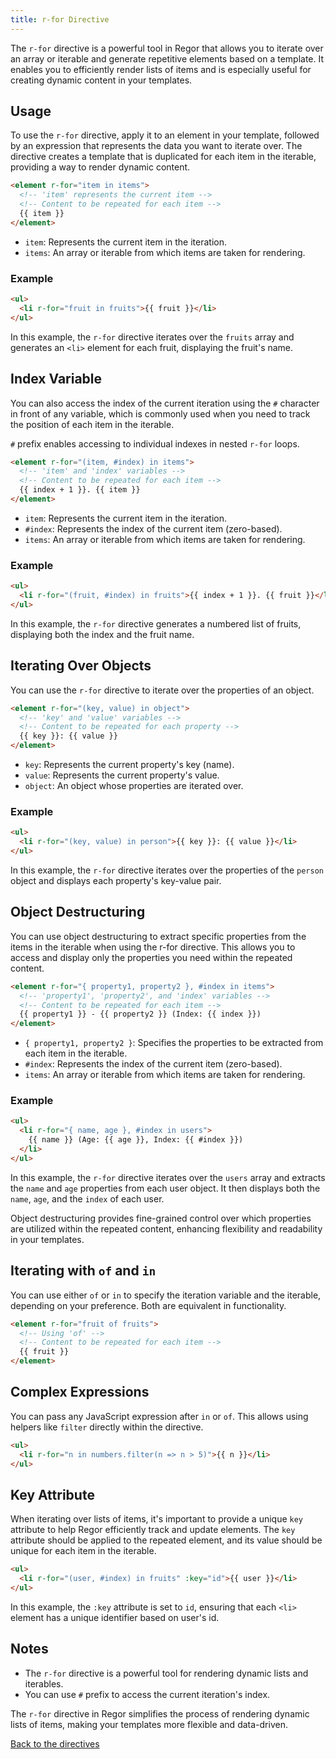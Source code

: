 ```yaml
---
title: r-for Directive
---
```



The `r-for` directive is a powerful tool in Regor that allows you to iterate over an array or iterable and generate repetitive elements based on a template. It enables you to efficiently render lists of items and is especially useful for creating dynamic content in your templates.

## Usage

To use the `r-for` directive, apply it to an element in your template, followed by an expression that represents the data you want to iterate over. The directive creates a template that is duplicated for each item in the iterable, providing a way to render dynamic content.

```html
<element r-for="item in items">
  <!-- 'item' represents the current item -->
  <!-- Content to be repeated for each item -->
  {{ item }}
</element>
```

- `item`: Represents the current item in the iteration.
- `items`: An array or iterable from which items are taken for rendering.

### Example

```html
<ul>
  <li r-for="fruit in fruits">{{ fruit }}</li>
</ul>
```

In this example, the `r-for` directive iterates over the `fruits` array and generates an `<li>` element for each fruit, displaying the fruit's name.

## Index Variable

You can also access the index of the current iteration using the `#` character in front of any variable, which is commonly used when you need to track the position of each item in the iterable.

`#` prefix enables accessing to individual indexes in nested `r-for` loops.

```html
<element r-for="(item, #index) in items">
  <!-- 'item' and 'index' variables -->
  <!-- Content to be repeated for each item -->
  {{ index + 1 }}. {{ item }}
</element>
```

- `item`: Represents the current item in the iteration.
- `#index`: Represents the index of the current item (zero-based).
- `items`: An array or iterable from which items are taken for rendering.

### Example

```html
<ul>
  <li r-for="(fruit, #index) in fruits">{{ index + 1 }}. {{ fruit }}</li>
</ul>
```

In this example, the `r-for` directive generates a numbered list of fruits, displaying both the index and the fruit name.

## Iterating Over Objects

You can use the `r-for` directive to iterate over the properties of an object.

```html
<element r-for="(key, value) in object">
  <!-- 'key' and 'value' variables -->
  <!-- Content to be repeated for each property -->
  {{ key }}: {{ value }}
</element>
```

- `key`: Represents the current property's key (name).
- `value`: Represents the current property's value.
- `object`: An object whose properties are iterated over.

### Example

```html
<ul>
  <li r-for="(key, value) in person">{{ key }}: {{ value }}</li>
</ul>
```

In this example, the `r-for` directive iterates over the properties of the `person` object and displays each property's key-value pair.

## Object Destructuring

You can use object destructuring to extract specific properties from the items in the iterable when using the r-for directive. This allows you to access and display only the properties you need within the repeated content.

```html
<element r-for="{ property1, property2 }, #index in items">
  <!-- 'property1', 'property2', and 'index' variables -->
  <!-- Content to be repeated for each item -->
  {{ property1 }} - {{ property2 }} (Index: {{ index }})
</element>
```

- `{ property1, property2 }`: Specifies the properties to be extracted from each item in the iterable.
- `#index`: Represents the index of the current item (zero-based).
- `items`: An array or iterable from which items are taken for rendering.

### Example

```html
<ul>
  <li r-for="{ name, age }, #index in users">
    {{ name }} (Age: {{ age }}, Index: {{ #index }})
  </li>
</ul>
```

In this example, the `r-for` directive iterates over the `users` array and extracts the `name` and `age` properties from each user object. It then displays both the `name`, `age`, and the `index` of each user.

Object destructuring provides fine-grained control over which properties are utilized within the repeated content, enhancing flexibility and readability in your templates.

## Iterating with `of` and `in`

You can use either `of` or `in` to specify the iteration variable and the iterable, depending on your preference. Both are equivalent in functionality.

```html
<element r-for="fruit of fruits">
  <!-- Using 'of' -->
  <!-- Content to be repeated for each item -->
  {{ fruit }}
</element>
```

## Complex Expressions

You can pass any JavaScript expression after `in` or `of`. This allows using
helpers like `filter` directly within the directive.

```html
<ul>
  <li r-for="n in numbers.filter(n => n > 5)">{{ n }}</li>
</ul>
```

## Key Attribute

When iterating over lists of items, it's important to provide a unique `key` attribute to help Regor efficiently track and update elements. The `key` attribute should be applied to the repeated element, and its value should be unique for each item in the iterable.

```html
<ul>
  <li r-for="(user, #index) in fruits" :key="id">{{ user }}</li>
</ul>
```

In this example, the `:key` attribute is set to `id`, ensuring that each `<li>` element has a unique identifier based on user's id.

## Notes

- The `r-for` directive is a powerful tool for rendering dynamic lists and iterables.
- You can use `#` prefix to access the current iteration's index.

The `r-for` directive in Regor simplifies the process of rendering dynamic lists of items, making your templates more flexible and data-driven.

[Back to the directives](/directives/directives)
